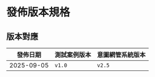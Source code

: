 # 發佈版本規格

## 版本對應
| **發佈日期** | **測試案例版本** | **意圖網管系統版本** |
|-------------|-----------------|---------------------|
| 2025-09-05  | `v1.0`          | `v2.5`              |
